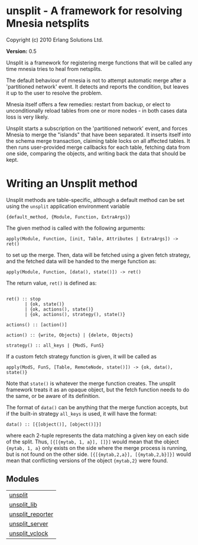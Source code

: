 

# unsplit - A framework for resolving Mnesia netsplits #

Copyright (c) 2010 Erlang Solutions Ltd.

__Version:__ 0.5

Unsplit is a framework for registering merge functions that will be 
called any time mnesia tries to heal from netsplits.

The default behaviour of mnesia is not to attempt automatic merge after
a 'partitioned network' event. It detects and reports  the condition, but 
leaves it up to the user to resolve the problem.

Mnesia itself offers a few remedies: restart from backup, or elect to 
unconditionally reload tables from one or more nodes - in both cases
data loss is very likely.

Unsplit starts a subscription on the 'partitioned network' event, and 
forces Mnesia to merge the "islands" that have been separated. It inserts
itself into the schema merge transaction, claiming table locks on all
affected tables. It then runs user-provided merge callbacks for each 
table, fetching data from one side, comparing the objects, and writing
back the data that should be kept.

Writing an Unsplit method
=========================

Unsplit methods are table-specific, although a default method can be set
using the `unsplit` application environment variable

`{default_method, {Module, Function, ExtraArgs}}`

The given method is called with the following arguments:

`apply(Module, Function, [init, Table, Attributes | ExtraArgs]) -> ret()`

to set up the merge. Then, data will be fetched using a given fetch strategy,
and the fetched data will be handed to the merge function as:

`apply(Module, Function, [data(), state()]) -> ret()`

The return value, `ret()` is defined as:

```

ret() :: stop
       | {ok, state()}
       | {ok, actions(), state()}
       | {ok, actions(), strategy(), state()}

actions() :: [action()]

action() :: {write, Objects} | {delete, Objects}

strategy() :: all_keys | {ModS, FunS}

```

If a custom fetch strategy function is given, it will be called as

`apply(ModS, FunS, [Table, RemoteNode, state()]) -> {ok, data(), state()}`

Note that `state()` is whatever the merge function creates. The unsplit 
framework treats it as an opaque object, but the fetch function needs to
do the same, or be aware of its definition.

The format of `data()` can be anything that the merge function accepts,
but if the built-in strategy `all_keys` is used, it will have the format:

`data() :: [{[object()], [object()]}]`

where each 2-tuple represents the data matching a given key on each
side of the split. Thus, `[{[{mytab, 1, a}], []}]` would mean that the 
object `{mytab, 1, a}` only exists on the side where the merge process is
running, but is not found on the other side. `[{[{mytab,2,a}], [{mytab,2,b}]}]`
would mean that conflicting versions of the object `{mytab,2}` were found.


## Modules ##


<table width="100%" border="0" summary="list of modules">
<tr><td><a href="unsplit.md" class="module">unsplit</a></td></tr>
<tr><td><a href="unsplit_lib.md" class="module">unsplit_lib</a></td></tr>
<tr><td><a href="unsplit_reporter.md" class="module">unsplit_reporter</a></td></tr>
<tr><td><a href="unsplit_server.md" class="module">unsplit_server</a></td></tr>
<tr><td><a href="unsplit_vclock.md" class="module">unsplit_vclock</a></td></tr></table>

